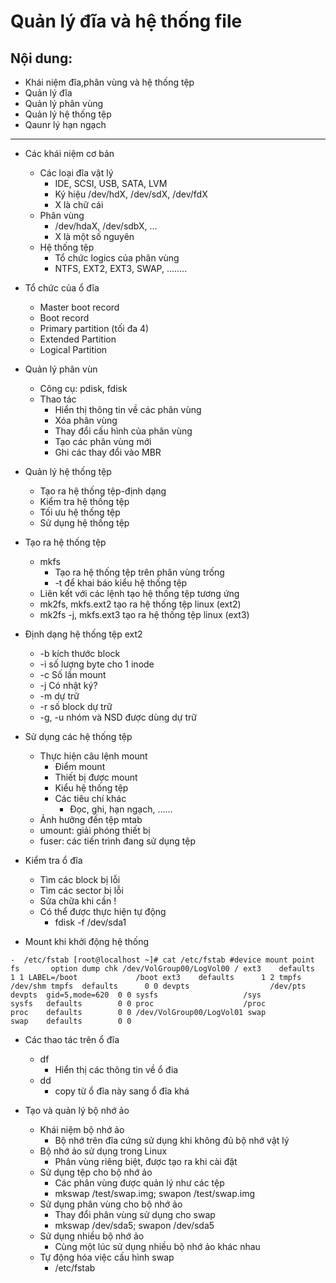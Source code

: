 # Quản lý đĩa và hệ thống file

## Nội dung:
- Khái niệm đĩa,phân vùng và hệ thống tệp
- Quản lý đĩa
- Quản lý phân vùng
- Quản lý hệ thống tệp
- Qaunr lý hạn ngạch

---------------------------

- Các khái niệm cơ bản

    - Các loại đĩa vật lý
        - IDE, SCSI, USB, SATA, LVM 
        - Ký hiệu /dev/hdX, /dev/sdX, /dev/fdX 
        - X là chữ cái
    - Phân vùng
        - /dev/hdaX, /dev/sdbX, … 
        - X là một số nguyên
    - Hệ thống tệp
        - Tổ chức logics của phân vùng 
        - NTFS, EXT2, EXT3, SWAP, ……..   

- Tổ chức của ổ đĩa

    - Master boot record 
    - Boot record 
    -  Primary partition (tối đa 4) 
    - Extended Partition 
    - Logical Partition

- Quản lý phân vùn
    - Công cụ: pdisk, fdisk 
    - Thao tác 
        - Hiển thị thông tin về các phân vùng 
        - Xóa phân vùng 
        - Thay đổi cấu hình của phân vùng 
        - Tạo các phân vùng mới 
        - Ghi các thay đổi vào MBR

- Quản lý hệ thống tệp
    - Tạo ra hệ thống tệp-định dạng 
    - Kiểm tra hệ thống tệp 
    - Tối ưu hệ thống tệp 
    - Sử dụng hệ thống tệp

- Tạo ra hệ thống tệp
    - mkfs 
        - Tạo ra hệ thống tệp trên phân vùng trống 
        - -t để khai báo kiểu hệ thống tệp 
    - Liên kết với các lệnh tạo hệ thống tệp tương ứng 
    - mk2fs, mkfs.ext2 tạo ra hệ thống tệp linux (ext2) 
    - mk2fs -j, mkfs.ext3 tạo ra hệ thống tệp linux (ext3) 

- Định dạng hệ thống tệp ext2
    - -b kích thước block 
    - -i số lượng byte cho 1 inode 
    - -c Số lần mount 
    - -j Có nhật ký? 
    - -m dự trữ 
    - -r số block dự trữ 
    - -g, -u nhóm và NSD được dùng dự trữ

- Sử dụng các hệ thống tệp
    - Thực hiện câu lệnh mount 
        - Điểm mount 
        - Thiết bị được mount 
        - Kiểu hệ thống tệp 
        - Các tiêu chí khác 
            - Đọc, ghi, hạn ngạch, …… 
    - Ảnh hưởng đến tệp mtab 
    - umount: giải phóng thiết bị 
    - fuser: các tiến trình đang sử dụng tệp
- Kiểm tra ổ đĩa
    - Tìm các block bị lỗi 
    - Tìm các sector bị lỗi 
    - Sửa chữa khi cần ! 
    - Có thể được thực hiện tự động 
        - fdisk  -f /dev/sda1
- Mount khi khởi động hệ thống

```
-  /etc/fstab [root@localhost ~]# cat /etc/fstab #device mount point fs       option dump chk /dev/VolGroup00/LogVol00 / ext3    defaults      1 1 LABEL=/boot             /boot ext3    defaults      1 2 tmpfs                   /dev/shm tmpfs  defaults      0 0 devpts                  /dev/pts                devpts  gid=5,mode=620  0 0 sysfs                   /sys                    sysfs   defaults        0 0 proc                    /proc                   proc    defaults        0 0 /dev/VolGroup00/LogVol01 swap                    swap    defaults        0 0
```
- Các thao tác trên ổ đĩa
    - df 
        - Hiển thị các thông tin về ổ đia 
    - dd 
        - copy từ ổ đĩa này sang ổ đĩa khá

- Tạo và quản lý bộ nhớ ảo
    - Khái niệm bộ nhớ ảo 
        - Bộ nhớ trên đĩa cứng sử dụng khi không đủ bộ nhớ vật lý 
    - Bộ nhớ ảo sử dụng trong Linux 
        - Phân vùng riêng biệt, được tạo ra khi cài đặt 
    - Sử dụng tệp cho bộ nhớ ảo 
        - Các phân vùng được quản lý như các tệp 
        - mkswap /test/swap.img; swapon /test/swap.img 
    - Sử dụng phân vùng cho bộ nhớ ảo 
        - Thay đổi phân vùng sử dụng cho swap 
        - mkswap /dev/sda5; swapon /dev/sda5 
    - Sử dụng nhiều bộ nhớ ảo 
        - Cùng một lúc sử dụng nhiều bộ nhớ ảo khác nhau 
    - Tự động hóa việc cấu hình swap 
        - /etc/fstab


    